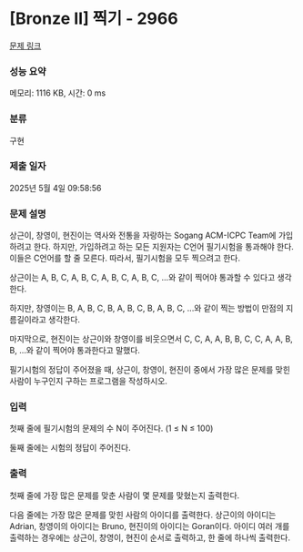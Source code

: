 # [Bronze II] 찍기 - 2966 

[문제 링크](https://www.acmicpc.net/problem/2966) 

### 성능 요약

메모리: 1116 KB, 시간: 0 ms

### 분류

구현

### 제출 일자

2025년 5월 4일 09:58:56

### 문제 설명

<p>상근이, 창영이, 현진이는 역사와 전통을 자랑하는 Sogang ACM-ICPC Team에 가입하려고 한다. 하지만, 가입하려고 하는 모든 지원자는 C언어 필기시험을 통과해야 한다. 이들은 C언어를 할 줄 모른다. 따라서, 필기시험을 모두 찍으려고 한다.</p>

<p>상근이는 A, B, C, A, B, C, A, B, C, A, B, C, ...와 같이 찍어야 통과할 수 있다고 생각한다. </p>

<p>하지만, 창영이는 B, A, B, C, B, A, B, C, B, A, B, C, ...와 같이 찍는 방법이 만점의 지름길이라고 생각한다.</p>

<p>마지막으로, 현진이는 상근이와 창영이를 비웃으면서 C, C, A, A, B, B, C, C, A, A, B, B, ...와 같이 찍어야 통과한다고 말했다.</p>

<p>필기시험의 정답이 주어졌을 때, 상근이, 창영이, 현진이 중에서 가장 많은 문제를 맞힌 사람이 누구인지 구하는 프로그램을 작성하시오.</p>

### 입력 

 <p>첫째 줄에 필기시험의 문제의 수 N이 주어진다. (1 ≤ N ≤ 100)</p>

<p>둘째 줄에는 시험의 정답이 주어진다.</p>

### 출력 

 <p>첫째 줄에 가장 많은 문제를 맞춘 사람이 몇 문제를 맞혔는지 출력한다.</p>

<p>다음 줄에는 가장 많은 문제를 맞힌 사람의 아이디를 출력한다. 상근이의 아이디는 Adrian, 창영이의 아이디는 Bruno, 현진이의 아이디는 Goran이다. 아이디 여러 개를 출력하는 경우에는 상근이, 창영이, 현진이 순서로 출력하고, 한 줄에 하나씩 출력한다.</p>

